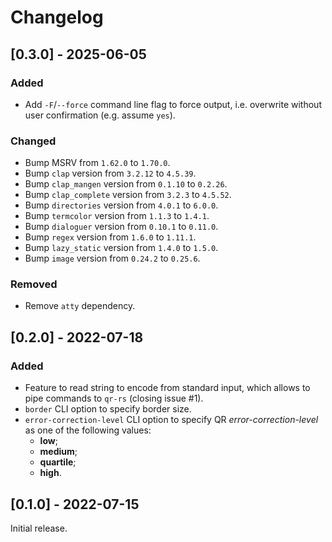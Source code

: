 # Changelog

## [0.3.0] - 2025-06-05

### Added

- Add `-F`/`--force` command line flag to force output, i.e. overwrite without
  user confirmation (e.g. assume `yes`).

### Changed

- Bump MSRV from `1.62.0` to `1.70.0`.
- Bump `clap` version from `3.2.12` to `4.5.39`.
- Bump `clap_mangen` version from `0.1.10` to `0.2.26`.
- Bump `clap_complete` version from `3.2.3` to `4.5.52`.
- Bump `directories` version from `4.0.1` to `6.0.0`.
- Bump `termcolor` version from `1.1.3` to `1.4.1`.
- Bump `dialoguer` version from `0.10.1` to `0.11.0`.
- Bump `regex` version from `1.6.0` to `1.11.1`.
- Bump `lazy_static` version from `1.4.0` to `1.5.0`.
- Bump `image` version from `0.24.2` to `0.25.6`.

### Removed

- Remove `atty` dependency.

## [0.2.0] - 2022-07-18

### Added

- Feature to read string to encode from standard input, which allows to pipe
  commands to `qr-rs` (closing issue #1).
- `border` CLI option to specify border size.
- `error-correction-level` CLI option to specify QR *error-correction-level* as
  one of the following values:
  - **low**;
  - **medium**;
  - **quartile**;
  - **high**.

## [0.1.0] - 2022-07-15

Initial release.
